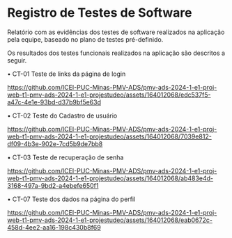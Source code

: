 # Registro de Testes de Software

Relatório com as evidências dos testes de software realizados na aplicação pela equipe, baseado no plano de testes pré-definido.

Os resultados dos testes funcionais realizados na aplicação são descritos a seguir.

• CT-01 Teste de links da página de login

https://github.com/ICEI-PUC-Minas-PMV-ADS/pmv-ads-2024-1-e1-proj-web-t1-pmv-ads-2024-1-e1-projestudeo/assets/164012068/edc537f5-a47c-4e1e-93bd-d37b9bf5e63d

• CT-02 Teste do Cadastro de usuário

https://github.com/ICEI-PUC-Minas-PMV-ADS/pmv-ads-2024-1-e1-proj-web-t1-pmv-ads-2024-1-e1-projestudeo/assets/164012068/7039e812-df09-4b3e-902e-7cd5b9de7bb8

• CT-03 Teste de recuperação de senha

https://github.com/ICEI-PUC-Minas-PMV-ADS/pmv-ads-2024-1-e1-proj-web-t1-pmv-ads-2024-1-e1-projestudeo/assets/164012068/ab483e4d-3168-497a-9bd2-a4ebefe650f1

• CT-07 Teste dos dados na página do perfil

https://github.com/ICEI-PUC-Minas-PMV-ADS/pmv-ads-2024-1-e1-proj-web-t1-pmv-ads-2024-1-e1-projestudeo/assets/164012068/eab0672c-458d-4ee2-aa16-198c430b8f69


